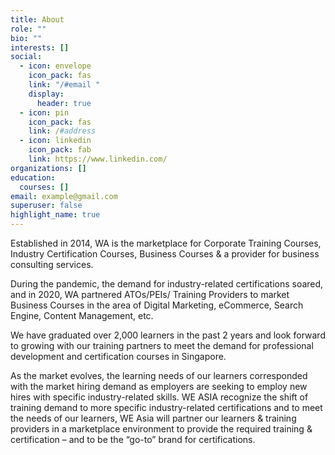```yaml
---
title: About
role: ""
bio: ""
interests: []
social:
  - icon: envelope
    icon_pack: fas
    link: "/#email "
    display:
      header: true
  - icon: pin
    icon_pack: fas
    link: /#address
  - icon: linkedin
    icon_pack: fab
    link: https://www.linkedin.com/
organizations: []
education:
  courses: []
email: example@gmail.com
superuser: false
highlight_name: true
---
```

Established in 2014, WA is the marketplace for Corporate Training Courses, Industry Certification Courses, Business Courses & a provider for business consulting services. 

During the pandemic, the demand for industry-related certifications soared, and in 2020, WA partnered ATOs/PEIs/ Training Providers to market Business Courses in the area of Digital Marketing, eCommerce, Search Engine, Content Management, etc.  

We have graduated over 2,000 learners in the past 2 years and look forward to growing with our training partners to meet the demand for professional development and certification courses in Singapore.

As the market evolves, the learning needs of our learners corresponded with the market hiring demand as employers are seeking to employ new hires with specific industry-related skills. WE ASIA recognize the shift of training demand to more specific industry-related certifications and to meet the needs of our learners, WE Asia will partner our learners & training providers in a marketplace environment to provide the required training & certification – and to be the “go-to” brand for certifications.